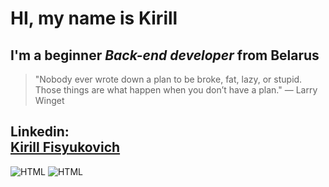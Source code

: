# HI, my name is **Kirill**
## I'm a beginner *Back-end developer* from Belarus

> "Nobody ever wrote down a plan to be broke, fat, lazy, or stupid.
>  Those things are what happen when you don’t have a plan." — Larry Winget

## Linkedin: <div class="LI-profile-badge"  data-version="v1" data-size="medium" data-locale="en_US" data-type="vertical" data-theme="light" data-vanity="kirill-fisyukovich-b883141a2"><a class="LI-simple-link" href='https://by.linkedin.com/in/kirill-fisyukovich-b883141a2?trk=profile-badge'>Kirill Fisyukovich</a></div>

![HTML](https://github-readme-stats.vercel.app/api?username=sichiiii&theme=blue-green)
![HTML](https://github-readme-stats.vercel.app/api/top-langs/?username=sichiiii&theme=blue-green)

